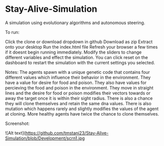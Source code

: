 # Stay-Alive-Simulation
A simulation using evolutionary algorithms and autonomous steering.

To run:

Click the clone or download dropdown in github
Download as zip
Extract onto your desktop
Run the index.html file
Refresh your browser a few times if it doesnt begin running immediately.
Modify the sliders to change different variables and effect the simulation.
You can click reset on the dashboard to restart the simulation with the current settings you selected.

Notes:
The agents spawn with a unique genetic code that contains four different values which influence their behavior in the environment.
They have a value for desire for food and poison.  They also have values for percieving the food and poison in the environment.
They move in straight lines and the desire for food or poison modifies their vectors towards or away the target
  once it is within their sight radius.
There is also a chance they will clone themselves and retain the same dna values.  There is also mutation which happens rarely and slightly   modifies the values of the agent at cloning.  More healthy agents have twice the chance to clone themselves.


Screenshot:


![Alt text](https://github.com/tmstani23/Stay-Alive-Simulation/blob/Development/scrn1.jpg
